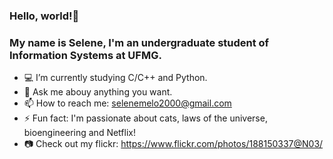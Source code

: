 ### Hello, world!👋 
### My name is Selene, I'm an undergraduate student of Information Systems at UFMG. 

- :computer: I’m currently studying C/C++ and Python.
- 💬 Ask me abouy anything you want. 
- 📫 How to reach me: selenemelo2000@gmail.com
- ⚡ Fun fact: I'm passionate about cats, laws of the universe, bioengineering and Netflix!
- :camera: Check out my flickr: https://www.flickr.com/photos/188150337@N03/
